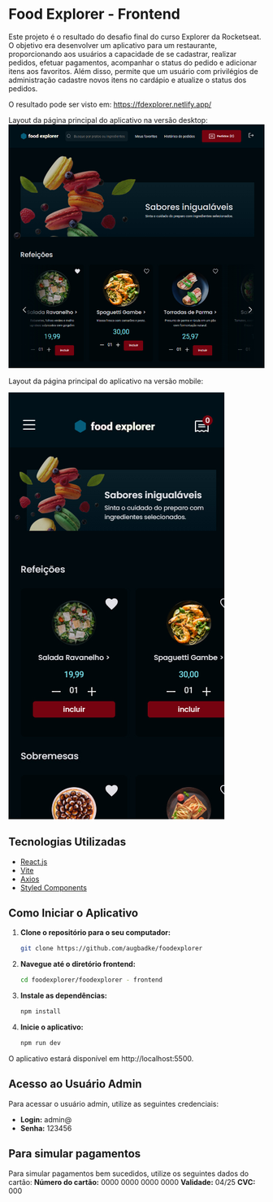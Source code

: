 # Food Explorer - Frontend

Este projeto é o resultado do desafio final do curso Explorer da Rocketseat. O objetivo era desenvolver um aplicativo para um restaurante, proporcionando aos usuários a capacidade de se cadastrar, realizar pedidos, efetuar pagamentos, acompanhar o status do pedido e adicionar itens aos favoritos. Além disso, permite que um usuário com privilégios de administração cadastre novos itens no cardápio e atualize o status dos pedidos.

O resultado pode ser visto em: https://fdexplorer.netlify.app/

Layout da página principal do aplicativo na versão desktop:
![Home do Food Explorer](https://raw.githubusercontent.com/augbadke/assets/main/foodexplorer1.jpg)

Layout da página principal do aplicativo na versão mobile:

![Home do Food Explorer](https://raw.githubusercontent.com/augbadke/assets/main/foodexplorer2.jpg)

## Tecnologias Utilizadas

- [React.js](https://reactjs.org/)
- [Vite](https://vitejs.dev/)
- [Axios](https://axios-http.com/)
- [Styled Components](https://styled-components.com/)

## Como Iniciar o Aplicativo

1. **Clone o repositório para o seu computador:**
   ```bash
   git clone https://github.com/augbadke/foodexplorer
   ```

2. **Navegue até o diretório frontend:**
   ```bash
   cd foodexplorer/foodexplorer - frontend
   ```

3. **Instale as dependências:**
   ```bash
   npm install
   ```

4. **Inicie o aplicativo:**
   ```bash
   npm run dev
   ```

O aplicativo estará disponível em http://localhost:5500.

## Acesso ao Usuário Admin

Para acessar o usuário admin, utilize as seguintes credenciais:
- **Login:** admin@
- **Senha:** 123456

## Para simular pagamentos

Para simular pagamentos bem sucedidos, utilize os seguintes dados do cartão:
**Número do cartão:** 0000 0000 0000 0000
**Validade:** 04/25
**CVC:** 000